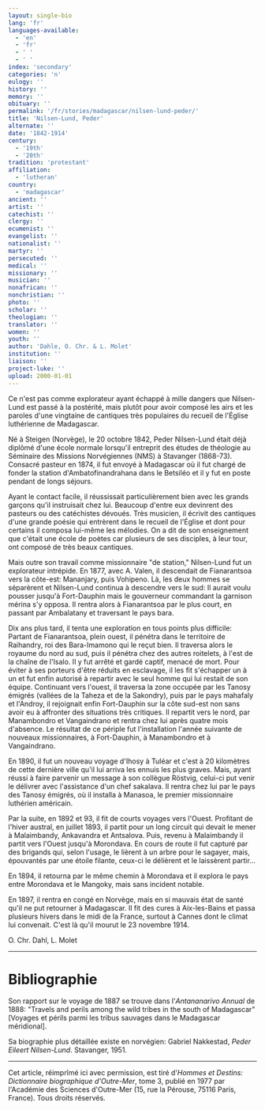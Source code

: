 ```yaml
---
layout: single-bio
lang: 'fr'
languages-available:
  - 'en'
  - 'fr'
  - ' '
  - ' '
index: 'secondary'
categories: 'n'
eulogy: ''
history: ''
memory: ''
obituary: ''
permalink: '/fr/stories/madagascar/nilsen-lund-peder/'
title: 'Nilsen-Lund, Peder'
alternate: ''
date: '1842-1914'
century:
  - '19th'
  - '20th'
tradition: 'protestant'
affiliation:
  - 'lutheran'
country:
  - 'madagascar'
ancient: ''
artist: ''
catechist: ''
clergy: ''
ecumenist: ''
evangelist: ''
nationalist: ''
martyr: ''
persecuted: ''
medical: ''
missionary: ''
musician: ''
nonafrican: ''
nonchristian: ''
photo: ''
scholar: ''
theologian: ''
translator: ''
women: ''
youth: ''
author: 'Dahle, O. Chr. & L. Molet'
institution: ''
liaison: ''
project-luke: ''
upload: 2000-01-01
---
```



Ce n'est pas comme explorateur ayant échappé à mille dangers que Nilsen-Lund est passé à la postérité, mais plutôt pour avoir composé les airs et les paroles d'une vingtaine de cantiques très populaires du recueil de l'Église luthérienne de Madagascar.

Né à Steigen (Norvège), le 20 octobre 1842, Peder Nilsen-Lund était déjà diplômé d'une école normale lorsqu'il entreprit des études de théologie au Séminaire des Missions Norvégiennes (NMS) à Stavanger (1868-73). Consacré pasteur en 1874, il fut envoyé à Madagascar où il fut chargé de fonder la station d'Ambatofinandrahana dans le Betsiléo et il y fut en poste pendant de longs séjours.

Ayant le contact facile, il réussissait particulièrement bien avec les grands garçons qu'il instruisait chez lui. Beaucoup d'entre eux devinrent des pasteurs ou des catéchistes dévoués. Très musicien, il écrivit des cantiques d'une grande poésie qui entrèrent dans le recueil de l'Église et dont pour certains il composa lui-même les mélodies. On a dit de son enseignement que c'était une école de poètes car plusieurs de ses disciples, à leur tour, ont composé de très beaux cantiques.

Mais outre son travail comme missionnaire "de station," Nilsen-Lund fut un explorateur intrépide. En 1877, avec A. Valen, il descendait de Fianarantsoa vers la côte-est: Mananjary, puis Vohipeno. Là, les deux hommes se séparèrent et Nilsen-Lund continua à descendre vers le sud: Il aurait voulu pousser jusqu'à Fort-Dauphin mais le gouverneur commandant la garnison mérina s'y opposa. Il rentra alors à Fianarantsoa par le plus court, en passant par Ambalatany et traversant le pays bara.

Dix ans plus tard, il tenta une exploration en tous points plus difficile: Partant de Fianarantsoa, plein ouest, il pénétra dans le territoire de Raihandry, roi des Bara-Imamono qui le reçut bien. Il traversa alors le royaume du nord au sud, puis il pénétra chez des autres roitelets, à l'est de la chaîne de l'Isalo. Il y fut arrêté et gardé captif, menacé de mort. Pour éviter à ses porteurs d'être réduits en esclavage, il les fit s'échapper un à un et fut enfin autorisé à repartir avec le seul homme qui lui restait de son équipe. Continuant vers l'ouest, il traversa la zone occupée par les Tanosy émigrés (vallées de la Taheza et de la Sakondry), puis par le pays mahafaly et l'Androy, il rejoignait enfin Fort-Dauphin sur la côte sud-est non sans avoir eu à affronter des situations très critiques. Il repartit vers le nord, par Manambondro et Vangaindrano et rentra chez lui après quatre mois d'absence. Le résultat de ce périple fut l'installation l'année suivante de nouveaux missionnaires, à Fort-Dauphin, à Manambondro et à Vangaindrano.

En 1890, il fut un nouveau voyage d'Ihosy à Tuléar et c'est à 20 kilomètres de cette dernière ville qu'il lui arriva les ennuis les plus graves. Mais, ayant réussi à faire parvenir un message à son collègue Röstvig, celui-ci put venir le délivrer avec l'assistance d'un chef sakalava. Il rentra chez lui par le pays des Tanosy émigrés, où il installa à Manasoa, le premier missionnaire luthérien américain.

Par la suite, en 1892 et 93, il fit de courts voyages vers l'Ouest. Profitant de l'hiver austral, en juillet 1893, il partit pour un long circuit qui devait le mener à Malaimbandy, Ankavandra et Antsalova. Puis, revenu à Malaimbandy il partit vers l'Ouest jusqu'à Morondava. En cours de route il fut capturé par des brigands qui, selon l'usage, le lièrent à un arbre pour le sagayer, mais, épouvantés par une étoile filante, ceux-ci le délièrent et le laissèrent partir...

En 1894, il retourna par le même chemin à Morondava et il explora le pays entre Morondava et le Mangoky, mais sans incident notable.

En 1897, il rentra en congé en Norvège, mais en si mauvais état de santé qu'il ne put retourner à Madagascar. Il fit des cures à Aix-les-Bains et passa plusieurs hivers dans le midi de la France, surtout à Cannes dont le climat lui convenait. C'est là qu'il mourut le 23 novembre 1914.

O. Chr. Dahl, L. Molet

---

# Bibliographie

Son rapport sur le voyage de 1887 se trouve dans l'*Antananarivo Annual* de 1888: "Travels and perils among the wild tribes in the south of Madagascar" [Voyages et périls parmi les tribus sauvages dans le Madagascar méridional].

Sa biographie plus détaillée existe en norvégien: Gabriel Nakkestad, *Peder Eileert Nilsen-Lund*. Stavanger, 1951.

---

Cet article, réimprîmé ici avec permission, est tiré d'*Hommes et Destins: Dictionnaire biographique d'Outre-Mer*, tome 3, publié en 1977 par l'Académie des Sciences d'Outre-Mer (15, rue la Pérouse, 75116 Paris, France). Tous droits réservés.